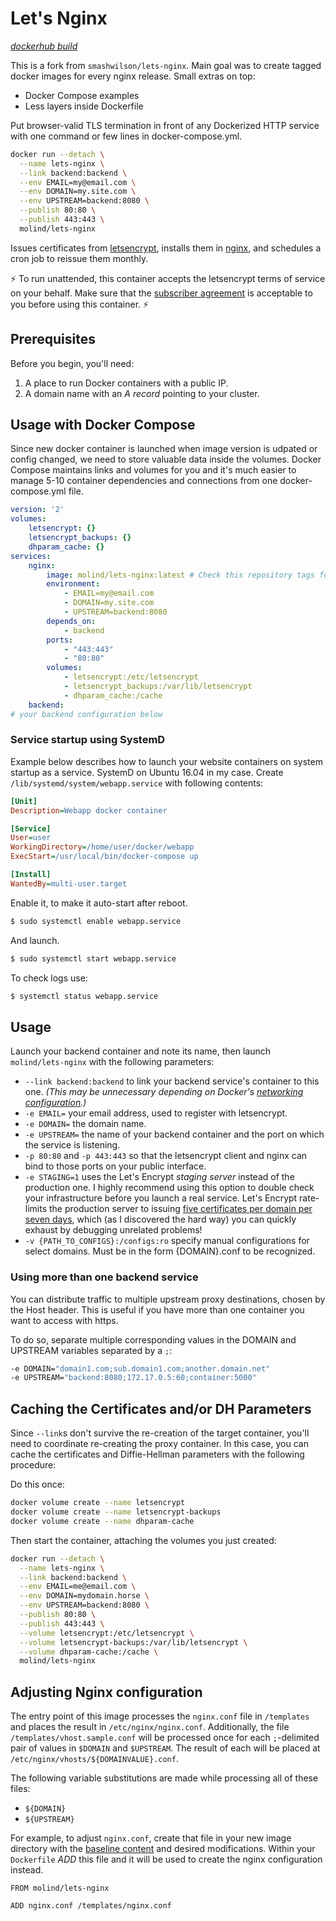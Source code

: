 # Let's Nginx

*[dockerhub build](https://hub.docker.com/r/molind/lets-nginx/)*

This is a fork from `smashwilson/lets-nginx`. Main goal was to create tagged docker images for every nginx release.
Small extras on top:
 * Docker Compose examples
 * Less layers inside Dockerfile

Put browser-valid TLS termination in front of any Dockerized HTTP service with one command or few lines in docker-compose.yml.

```bash
docker run --detach \
  --name lets-nginx \
  --link backend:backend \
  --env EMAIL=my@email.com \
  --env DOMAIN=my.site.com \
  --env UPSTREAM=backend:8080 \
  --publish 80:80 \
  --publish 443:443 \
  molind/lets-nginx
```

Issues certificates from [letsencrypt](https://letsencrypt.org/), installs them in [nginx](https://www.nginx.com/), and schedules a cron job to reissue them monthly.

:zap: To run unattended, this container accepts the letsencrypt terms of service on your behalf. Make sure that the [subscriber agreement](https://letsencrypt.org/repository/) is acceptable to you before using this container. :zap:

## Prerequisites

Before you begin, you'll need:

 1. A place to run Docker containers with a public IP.
 2. A domain name with an *A record* pointing to your cluster.

## Usage with Docker Compose

Since new docker container is launched when image version is udpated or config changed, we need to store valuable data inside the volumes. Docker Compose maintains links and volumes for you and it's much easier to manage 5-10 container dependencies and connections from one docker-compose.yml file.

```yml
version: '2'
volumes:
    letsencrypt: {}
    letsencrypt_backups: {}
    dhparam_cache: {}
services:
    nginx:
        image: molind/lets-nginx:latest # Check this repository tags for available versions
        environment:
            - EMAIL=my@email.com
            - DOMAIN=my.site.com
            - UPSTREAM=backend:8080
        depends_on:
            - backend
        ports:
            - "443:443"
            - "80:80"
        volumes:
            - letsencrypt:/etc/letsencrypt
            - letsencrypt_backups:/var/lib/letsencrypt
            - dhparam_cache:/cache
    backend:
# your backend configuration below
```

### Service startup using SystemD

Example below describes how to launch your website containers on system startup as a service. SystemD on Ubuntu 16.04 in my case. Create `/lib/systemd/system/webapp.service` with following contents:

```ini
[Unit]
Description=Webapp docker container

[Service]
User=user
WorkingDirectory=/home/user/docker/webapp
ExecStart=/usr/local/bin/docker-compose up

[Install]
WantedBy=multi-user.target
```

Enable it, to make it auto-start after reboot.
```bash
$ sudo systemctl enable webapp.service
```
And launch.
```bash
$ sudo systemctl start webapp.service
```
To check logs use:
```bash
$ systemctl status webapp.service
```

## Usage

Launch your backend container and note its name, then launch `molind/lets-nginx` with the following parameters:

 * `--link backend:backend` to link your backend service's container to this one. *(This may be unnecessary depending on Docker's [networking configuration](https://docs.docker.com/engine/userguide/networking/dockernetworks/).)*
 * `-e EMAIL=` your email address, used to register with letsencrypt.
 * `-e DOMAIN=` the domain name.
 * `-e UPSTREAM=` the name of your backend container and the port on which the service is listening.
 * `-p 80:80` and `-p 443:443` so that the letsencrypt client and nginx can bind to those ports on your public interface.
 * `-e STAGING=1` uses the Let's Encrypt *staging server* instead of the production one.
            I highly recommend using this option to double check your infrastructure before you launch a real service.
            Let's Encrypt rate-limits the production server to issuing
            [five certificates per domain per seven days](https://community.letsencrypt.org/t/public-beta-rate-limits/4772/3),
            which (as I discovered the hard way) you can quickly exhaust by debugging unrelated problems!
 * `-v {PATH_TO_CONFIGS}:/configs:ro` specify manual configurations for select domains.  Must be in the form {DOMAIN}.conf to be recognized.

### Using more than one backend service

You can distribute traffic to multiple upstream proxy destinations, chosen by the Host header. This is useful if you have more than one container you want to access with https.

To do so, separate multiple corresponding values in the DOMAIN and UPSTREAM variables separated by a `;`:

```bash
-e DOMAIN="domain1.com;sub.domain1.com;another.domain.net"
-e UPSTREAM="backend:8080;172.17.0.5:60;container:5000"
```

## Caching the Certificates and/or DH Parameters

Since `--link`s don't survive the re-creation of the target container, you'll need to coordinate re-creating
the proxy container. In this case, you can cache the certificates and Diffie-Hellman parameters with the following procedure:

Do this once:

```bash
docker volume create --name letsencrypt
docker volume create --name letsencrypt-backups
docker volume create --name dhparam-cache
```

Then start the container, attaching the volumes you just created:

```bash
docker run --detach \
  --name lets-nginx \
  --link backend:backend \
  --env EMAIL=me@email.com \
  --env DOMAIN=mydomain.horse \
  --env UPSTREAM=backend:8080 \
  --publish 80:80 \
  --publish 443:443 \
  --volume letsencrypt:/etc/letsencrypt \
  --volume letsencrypt-backups:/var/lib/letsencrypt \
  --volume dhparam-cache:/cache \
  molind/lets-nginx
```

## Adjusting Nginx configuration

The entry point of this image processes the `nginx.conf` file in `/templates` and places the result in `/etc/nginx/nginx.conf`. Additionally, the file `/templates/vhost.sample.conf` will be processed once for each `;`-delimited pair of values in `$DOMAIN` and `$UPSTREAM`. The result of each will be placed at `/etc/nginx/vhosts/${DOMAINVALUE}.conf`.

The following variable substitutions are made while processing all of these files:

* `${DOMAIN}`
* `${UPSTREAM}`

For example, to adjust `nginx.conf`, create that file in your new image directory with the [baseline content](templates/nginx.conf) and desired modifications. Within your `Dockerfile` *ADD* this file and it will be used to create the nginx configuration instead.

```docker
FROM molind/lets-nginx

ADD nginx.conf /templates/nginx.conf
```
